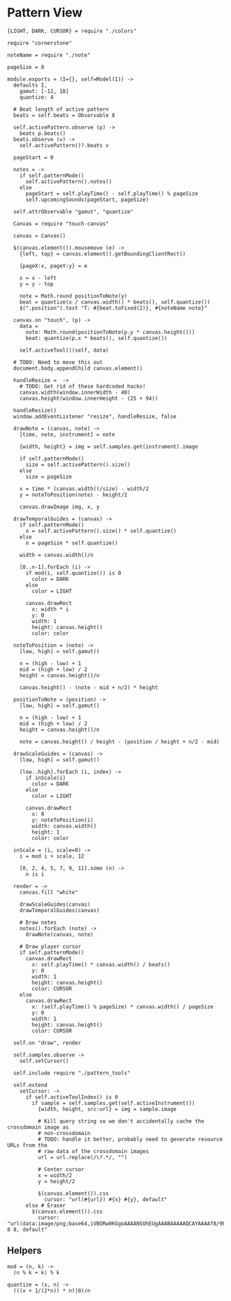 Pattern View
============

    {LIGHT, DARK, CURSOR} = require "./colors"

    require "cornerstone"

    noteName = require "./note"
    
    pageSize = 8

    module.exports = (I={}, self=Model(I)) ->
      defaults I,
        gamut: [-12, 18]
        quantize: 4

      # Beat length of active pattern
      beats = self.beats = Observable 8

      self.activePattern.observe (p) ->
        beats p.beats()
      beats.observe (v) ->
        self.activePattern()?.beats v

      pageStart = 0

      notes = ->
        if self.patternMode()
          self.activePattern().notes()
        else
          pageStart = self.playTime() - self.playTime() % pageSize
          self.upcomingSounds(pageStart, pageSize)

      self.attrObservable "gamut", "quantize"

      Canvas = require "touch-canvas"

      canvas = Canvas()

      $(canvas.element()).mousemove (e) ->
        {left, top} = canvas.element().getBoundingClientRect()

        {pageX:x, pageY:y} = e

        x = x - left
        y = y - top

        note = Math.round positionToNote(y)
        beat = quantize(x / canvas.width() * beats(), self.quantize())
        $(".position").text "T: #{beat.toFixed(2)}, #{noteName note}"

      canvas.on "touch", (p) ->
        data =
          note: Math.round(positionToNote(p.y * canvas.height()))
          beat: quantize(p.x * beats(), self.quantize())

        self.activeTool()(self, data)

      # TODO: Need to move this out
      document.body.appendChild canvas.element()

      handleResize =  ->
        # TODO: Get rid of these hardcoded hacks!
        canvas.width(window.innerWidth - 40)
        canvas.height(window.innerHeight - (25 + 94))

      handleResize()
      window.addEventListener "resize", handleResize, false

      drawNote = (canvas, note) ->
        [time, note, instrument] = note

        {width, height} = img = self.samples.get(instrument).image

        if self.patternMode()
          size = self.activePattern().size()
        else
          size = pageSize

        x = time * (canvas.width()/size) - width/2
        y = noteToPosition(note) - height/2

        canvas.drawImage img, x, y

      drawTemporalGuides = (canvas) ->
        if self.patternMode()
          n = self.activePattern().size() * self.quantize()
        else
          n = pageSize * self.quantize()

        width = canvas.width()/n

        [0..n-1].forEach (i) ->
          if mod(i, self.quantize()) is 0
            color = DARK
          else
            color = LIGHT

          canvas.drawRect
            x: width * i
            y: 0
            width: 1
            height: canvas.height()
            color: color

      noteToPosition = (note) ->
        [low, high] = self.gamut()

        n = (high - low) + 1
        mid = (high + low) / 2
        height = canvas.height()/n

        canvas.height() - (note - mid + n/2) * height

      positionToNote = (position) ->
        [low, high] = self.gamut()

        n = (high - low) + 1
        mid = (high + low) / 2
        height = canvas.height()/n

        note = canvas.height() / height - (position / height + n/2 - mid)

      drawScaleGuides = (canvas) ->
        [low, high] = self.gamut()

        [low..high].forEach (i, index) ->
          if inScale(i)
            color = DARK
          else
            color = LIGHT

          canvas.drawRect
            x: 0
            y: noteToPosition(i)
            width: canvas.width()
            height: 1
            color: color

      inScale = (i, scale=0) ->
        i = mod i + scale, 12

        [0, 2, 4, 5, 7, 9, 11].some (n) ->
          n is i

      render = ->
        canvas.fill "white"

        drawScaleGuides(canvas)
        drawTemporalGuides(canvas)

        # Draw notes
        notes().forEach (note) ->
          drawNote(canvas, note)

        # Draw player cursor
        if self.patternMode()
          canvas.drawRect
            x: self.playTime() * canvas.width() / beats()
            y: 0
            width: 1
            height: canvas.height()
            color: CURSOR
        else
          canvas.drawRect
            x: (self.playTime() % pageSize) * canvas.width() / pageSize
            y: 0
            width: 1
            height: canvas.height()
            color: CURSOR

      self.on "draw", render

      self.samples.observe ->
        self.setCursor()

      self.include require "./pattern_tools"

      self.extend
        setCursor: ->
          if self.activeToolIndex() is 0
            if sample = self.samples.get(self.activeInstrument())
              {width, height, src:url} = img = sample.image

              # Kill query string so we don't accidentally cache the crossdomain image as
              # non-crossdomain 
              # TODO: handle it better, probably need to generate resource URLs from the 
              # raw data of the crossdomain images
              url = url.replace(/\?.*/, "") 

              # Center cursor
              x = width/2
              y = height/2

              $(canvas.element()).css
                cursor: "url(#{url}) #{x} #{y}, default"
          else # Eraser
            $(canvas.element()).css
              cursor: "url(data:image/png;base64,iVBORw0KGgoAAAANSUhEUgAAABAAAAAQCAYAAAAf8/9hAAAABGdBTUEAAK/INwWK6QAAAIdJREFUeJzNUsERwCAIw15n031wDt0Hl0s/9VoF9NnmZzRBCERfI2zusdOtDABmopRGVoRCrdviADNMiADM6L873Mql2NYiw3E2WItzVi2dSuw8JBHNvQyegcU4vmjNFesWZrHFTSlYQ/RhRDgatKZFnXPy7zMIoVaYa3fH5i3PTHira4r/gQv1W1E4p9FksQAAAABJRU5ErkJggg==) 8 8, default"

Helpers
-------

    mod = (n, k) ->
      (n % k + k) % k

    quantize = (x, n) ->
      (((x + 1/(2*n)) * n)|0)/n
